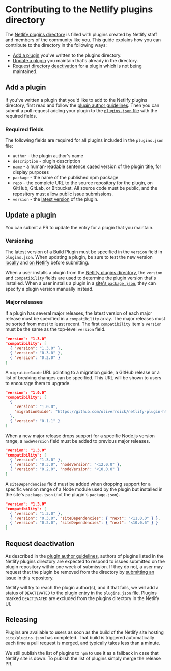 # Contributing to the Netlify plugins directory

The [Netlify plugins directory](https://app.netlify.com/plugins) is filled with plugins created by Netlify staff and members of the community like you. This guide explains how you can contribute to the directory in the following ways:

- [Add a plugin](#add-a-plugin) you've written to the plugins directory.
- [Update a plugin](#update-a-plugin) you maintain that's already in the directory.
- [Request directory deactivation](#request-deactivation) for a plugin which is not being maintained.

## Add a plugin

If you've written a plugin that you'd like to add to the Netlify plugins directory, first read and follow the [plugin author guidelines](/docs/guidelines.md). Then you can submit a pull request adding your plugin to the [`plugins.json` file](/site/plugins.json) with the required fields.

### Required fields

The following fields are required for all plugins included in the `plugins.json` file:

- `author` - the plugin author's name
- `description` - plugin description
- `name` - a human-readable [sentence cased](https://en.wikipedia.org/wiki/Letter_case#Sentence_case) version of the plugin title, for display purposes
- `package` - the name of the published npm package
- `repo` - the complete URL to the source repository for the plugin, on GitHub, GitLab, or Bitbucket. All source code must be public, and the repository must allow public issue submissions.
- `version` - the [latest version](#versioning) of the plugin.

## Update a plugin

You can submit a PR to update the entry for a plugin that you maintain.

### Versioning

The latest version of a Build Plugin must be specified in the `version` field in `plugins.json`. When updating a plugin, be sure to test the new version [locally](https://docs.netlify.com/cli/get-started/#run-builds-locally) and [on Netlify](https://docs.netlify.com/configure-builds/build-plugins/#install-a-plugin) before submitting.

When a user installs a plugin from the  [Netlify plugins directory](https://docs.netlify.com/configure-builds/build-plugins/#ui-installation), the `version` and `compatibility` fields are used to determine the plugin version that's installed. When a user installs a plugin in a [site's `package.json`](https://docs.netlify.com/configure-builds/build-plugins/#file-based-installation), they can specify a plugin version manually instead.

### Major releases

If a plugin has several major releases, the latest version of each major release must be specified in a `compatibility` array. The major releases must be sorted from most to least recent. The first `compatibility` item's `version` must be the same as the top-level `version` field.

```json
"version": "1.3.0"
"compatibility": [
  { "version": "1.3.0" },
  { "version": "0.3.0" },
  { "version": "0.2.0" }
]
```

A `migrationGuide` URL pointing to a migration guide, a GitHub release or a list of breaking changes can be specified. This URL will be shown to users to encourage them to upgrade.

```json
"version": "1.0.0"
"compatibility": [
  {
    "version": "1.0.0",
    "migrationGuide": "https://github.com/oliverroick/netlify-plugin-html-validate/releases/tag/v1.0.0"
  },
  { "version": "0.1.1" }
]
```

When a new major release drops support for a specific Node.js version range, a `nodeVersion` field must be added to previous major releases.

```json
"version": "1.3.0"
"compatibility": [
  { "version": "1.3.0" },
  { "version": "0.3.0", "nodeVersion": "<12.0.0" },
  { "version": "0.2.0", "nodeVersion": "<10.0.0" }
]
```

A `siteDependencies` field must be added when dropping support for a specific version range of a Node module used by the plugin but installed in the site's `package.json` (not the plugin's `package.json`).

```json
"version": "1.3.0"
"compatibility": [
  { "version": "1.3.0" },
  { "version": "0.3.0", "siteDependencies": { "next": "<11.0.0" } },
  { "version": "0.2.0", "siteDependencies": { "next": "<10.0.6" } }
]
```

## Request deactivation

As described in the [plugin author guidelines](/docs/guidelines.md#be-prepared-to-provide-support), authors of plugins listed in the Netlify plugins directory are expected to respond to issues submitted on the plugin repository within one week of submission. If they do not, a user may request that the plugin be removed from the directory by [submitting an issue](/issues/new) in this repository.

Netlify will try to reach the plugin author(s), and if that fails, we will add a status of `DEACTIVATED` to the plugin entry in the [`plugins.json` file](/site/plugins.json). Plugins marked `DEACTIVATED` are excluded from the plugins directory in the Netlify UI.

## Releasing

Plugins are available to users as soon as the build of the Netlify site hosting `site/plugins.json` has completed. That build is triggered automatically each time a pull request is merged, and typically takes less than a minute.

We still publish the list of plugins to `npm` to use it as a fallback in case that Netlify site is down. To publish the list of plugins simply merge the release PR.
